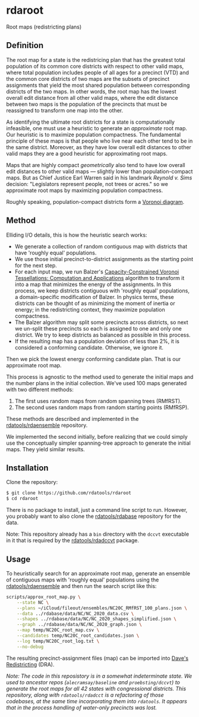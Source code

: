 # rdaroot

Root maps (redistricting plans)

## Definition

The root map for a state is the redistricing plan that has the greatest total population 
of its common core districts with respect to other valid maps, where
total population includes people of all ages for a precinct (VTD) and
the common core districts of two maps are the subsets of precinct assignments 
that yield the most shared population between corresponding districts of the two maps.
In other words, the root map has the lowest overall edit distance from all other valid maps, 
where the edit distance between two maps is the population of the precincts 
that must be reassigned to transform one map into the other. 

As identifying the ultimate root districts for a state is computationally infeasible, 
one must use a heuristic to generate an *approximate* root map. 
Our heuristic is to maximize population compactness.
The fundamental principle of these maps is that people who live near each other 
tend to be in the same district. 
Moreover, as they have low overall edit distances to other valid maps 
they are a good heuristic for approximating root maps. 

Maps that are highly compact *geometrically* also tend to have low overall edit distances to other valid maps 
&#8212; slightly lower than population-compact maps. 
But as Chief Justice Earl Warren said in his landmark *Reynold v. Sims* decision:
"Legislators represent people, not trees or acres." 
so we approximate root maps by maximizing population compactness.

Roughly speaking, population-compact districts form a 
[Voronoi diagram](https://en.wikipedia.org/wiki/Voronoi_diagram).

## Method

Elliding I/O details, this is how the heuristic search works:

-   We generate a collection of random contiguous map with districts that have 'roughly equal' populations.
-   We use those initial precinct-to-district assignments as the starting point for the next step.
-   For each input map, we run Balzer\'s 
    [Capacity-Constrained Voronoi Tessellations: Computation and Applications](http://nbn-resolving.de/urn:nbn:de:bsz:352-opus-84645) 
    algorithm
    to transform it into a map that minimizes the energy of the assignments.
    In this process, we keep districts contiguous with 'roughly equal' populations, 
    a domain-specific modification of Balzer.
    In physics terms, these districts can be thought of as minimizing the moment of inertia or energy; 
    in the redistricting context, they maximize population compactness. 
-   The Balzer algorithm may split some precincts across districts,
    so next we un-split these precincts so each is assigned to one and only one district.
    We try to keep districts as balanced as possible in this process.
-   If the resulting map has a population deviation of less than 2%,
    it is considered a conforming candidate.
    Otherwise, we ignore it.

Then we pick the lowest energy conforming candidate plan.
That is our approximate root map.

This process is agnostic to the method used to generate the initial maps
and the number plans in the initial collection.
We've used 100 maps generated with two different methods:

1. The first uses random maps from random spanning trees (RMfRST).
2. The second uses random maps from random starting points (RMfRSP).

These methods are described and implemented in the [rdatools/rdaensemble](https://github.com/rdatools/rdaensemble) repository.

We implemented the second initially, before realizing that we could simply use the 
conceptually simpler spanning-tree approach to generate the initial maps.
They yield similar results. 

## Installation

Clone the repository:

```bash
$ git clone https://github.com/rdatools/rdaroot
$ cd rdaroot
```

There is no package to install, just a command line script to run.
However, you probably want to also clone the [rdatools/rdabase](https://github.com/alecramsay/rdabase) repository
for the data.

Note: This repository already has a `bin` directory with the `dccvt` executable in it
that is required by the [rdatools/rdadccvt](https://github.com/rdatools/rdadccvt) package.

## Usage

To heuristically search for an approximate root map,
generate an ensemble of contiguous maps with 'roughly equal' populations
using the [rdatools/rdaensemble](https://github.com/rdatools/rdaensemble)
and then run the search script like this:

```bash
scripts/approx_root_map.py \
    --state NC \
    --plans ~/iCloud/fileout/ensembles/NC20C_RMfRST_100_plans.json \
    --data ../rdabase/data/NC/NC_2020_data.csv \
    --shapes ../rdabase/data/NC/NC_2020_shapes_simplified.json \
    --graph ../rdabase/data/NC/NC_2020_graph.json \
    --map temp/NC20C_root_map.csv \
    --candidates temp/NC20C_root_candidates.json \
    --log temp/NC20C_root_log.txt \
    --no-debug
```

The resulting precinct-assignment files (map) can be imported into [Dave's Redistricting](https://davesredistricting.org/) (DRA).

*Note: The code in this reposistory is in a somewhat indeterminate state.
We used to ancestor repos (`alecramsay/baseline` and `proebsting/dccvt`) to generate the root maps
for all 42 states with congressional districts.
This repository, along with `rdatools/rdadcct` is a refactoring of those codebases, 
at the same time incorporating them into `rdatools`.
It appears that in the process handling of water-only precincts was lost.*
